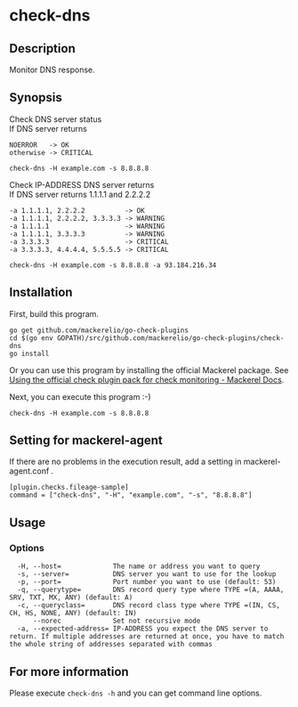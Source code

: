 # check-dns

## Description

Monitor DNS response.

## Synopsis

Check DNS server status  
If DNS server returns  
```
NOERROR   -> OK  
otherwise -> CRITICAL
```
```
check-dns -H example.com -s 8.8.8.8
```

Check IP-ADDRESS DNS server returns  
If DNS server returns 1.1.1.1 and 2.2.2.2
```
-a 1.1.1.1, 2.2.2.2          -> OK  
-a 1.1.1.1, 2.2.2.2, 3.3.3.3 -> WARNING  
-a 1.1.1.1                   -> WARNING  
-a 1.1.1.1, 3.3.3.3          -> WARNING  
-a 3.3.3.3                   -> CRITICAL  
-a 3.3.3.3, 4.4.4.4, 5.5.5.5 -> CRITICAL  
```
```
check-dns -H example.com -s 8.8.8.8 -a 93.184.216.34
```

## Installation

First, build this program.

```
go get github.com/mackerelio/go-check-plugins
cd $(go env GOPATH)/src/github.com/mackerelio/go-check-plugins/check-dns
go install
```

Or you can use this program by installing the official Mackerel package. See [Using the official check plugin pack for check monitoring - Mackerel Docs](https://mackerel.io/docs/entry/howto/mackerel-check-plugins).


Next, you can execute this program :-)

```
check-dns -H example.com -s 8.8.8.8
```


## Setting for mackerel-agent

If there are no problems in the execution result, add a setting in mackerel-agent.conf .

```
[plugin.checks.fileage-sample]
command = ["check-dns", "-H", "example.com", "-s", "8.8.8.8"]
```

## Usage
### Options

```
  -H, --host=             The name or address you want to query
  -s, --server=           DNS server you want to use for the lookup
  -p, --port=             Port number you want to use (default: 53)
  -q, --querytype=        DNS record query type where TYPE =(A, AAAA, SRV, TXT, MX, ANY) (default: A)
  -c, --queryclass=       DNS record class type where TYPE =(IN, CS, CH, HS, NONE, ANY) (default: IN)
      --norec             Set not recursive mode
  -a, --expected-address= IP-ADDRESS you expect the DNS server to return. If multiple addresses are returned at once, you have to match the whole string of addresses separated with commas
```

## For more information

Please execute `check-dns -h` and you can get command line options.
